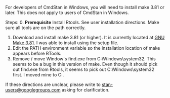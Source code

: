 For developers of CmdStan in Windows, you will need to install make 3.81 or later. This does not apply to users of CmdStan in Windows.

Steps:
0. **Prerequisite** Install Rtools. See user installation directions. Make sure all tools are on the path correctly.
1. Download and install make 3.81 (or higher). It is currently located at [GNU Make 3.81](http://gnuwin32.sourceforge.net/packages/make.htm). I was able to install using the setup file.
2. Edit the PATH environment variable so the installation location of make appears before RTools.
3. Remove / move Window's find.exe from C:\Windows\system32. This seems to be a bug in this version of make. Even though it should pick out find.exe from Rtools, it seems to pick out C:\Windows\system32 first. I moved mine to C:\.

If these directions are unclear, please write to stan-users@googlegroups.com asking for clarification.
